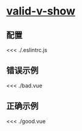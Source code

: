 # [valid-v-show](https://eslint.vuejs.org/rules/valid-v-show.html)

## 配置

<<< ./.eslintrc.js

## 错误示例

<<< ./bad.vue

## 正确示例

<<< ./good.vue
